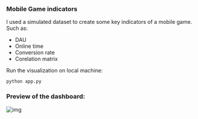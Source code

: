 ### Mobile Game indicators

I used a simulated dataset to create some key indicators of a mobile game.
Such as: 
+ DAU
+ Online time
+ Conversion rate
+ Corelation matrix

Run the visualization on local machine:

```python app.py```

### Preview of the dashboard:

![img](assets/Dash.png)

